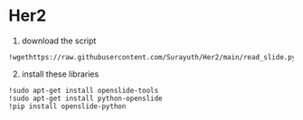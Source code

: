 # Her2
1. download the script
```
!wgethttps://raw.githubusercontent.com/Surayuth/Her2/main/read_slide.py
```
2. install these libraries 
```
!sudo apt-get install openslide-tools
!sudo apt-get install python-openslide
!pip install openslide-python
```
